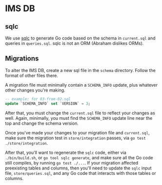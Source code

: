 # IMS DB

## sqlc

We use [sqlc](https://docs.sqlc.dev/) to generate Go code based on the schema in `current.sql`
and queries in `queries.sql`. sqlc is not an ORM (Abraham dislikes ORMs).

## Migrations

To alter the IMS DB, create a new sql file in the `schema` directory. Follow the format of other files there.

A migration file must minimally contain a `SCHEMA_INFO` update, plus whatever other changes you're making.

```sql
-- example: for 03-from-02.sql
update `SCHEMA_INFO` set `VERSION` = 3;
```

After that, you must change the `current.sql` file to reflect your changes as well. Again, minimally, you must
find the `SCHEMA_INFO` update line near the top and change the schema version.

Once you've made your changes to your migration file and `current.sql`, make sure the migration test in
`store/integration` passes, via `go test ./store/integration`.

After that, you'll want to regenerate the `sqlc` code, either via `./bin/build.sh`, or `go tool sqlc generate`,
and make sure all the Go code still compiles, by running `go test ./...`. If your migration affected preexisting
tables and columns, then you'll need to update the `sqlc` input file, `store/queries.sql`, and any Go code that
interacts with those tables or columns.
